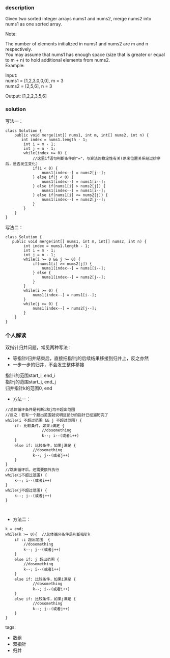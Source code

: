 ### description  
Given two sorted integer arrays nums1 and nums2, merge nums2 into nums1 as one sorted array.  
  
Note:  
  
The number of elements initialized in nums1 and nums2 are m and n respectively.  
You may assume that nums1 has enough space (size that is greater or equal to m + n) to hold additional elements from nums2.  
Example:  
  
Input:  
nums1 = [1,2,3,0,0,0], m = 3  
nums2 = [2,5,6],       n = 3  
  
Output: [1,2,2,3,5,6]  
  
### solution  
写法一：  
```  
class Solution {  
    public void merge(int[] nums1, int m, int[] nums2, int n) {  
       int index = nums1.length - 1;  
        int i = m - 1;  
        int j = n - 1;  
        while(index >= 0) {  
            //这里if语句判断条件的"="，与算法的稳定性有关(原来位置关系经过排序后，是否发生变化)  
            if(i < 0) {  
                nums1[index--] = nums2[j--];  
            } else if(j < 0) {  
                nums1[index--] = nums1[i--];  
            } else if(nums1[i] > nums2[j]) {     
                nums1[index--] = nums1[i--];  
            } else if(nums1[i] <= nums2[j]) {  
                nums1[index--] = nums2[j--];  
            }   
        }    
    }  
}      
```  
  
写法二：  
```  
class Solution {  
   public void merge(int[] nums1, int m, int[] nums2, int n) {  
        int index = nums1.length - 1;  
        int i = m - 1;  
        int j = n - 1;  
        while(i >= 0 && j >= 0) {  
            if(nums1[i] >= nums2[j]) {  
                nums1[index--] = nums1[i--];  
            } else {  
                nums1[index--] = nums2[j--];  
            }  
        }  
        while(i >= 0) {  
            nums1[index--] = nums1[i--];  
        }  
        while(j >= 0) {  
            nums1[index--] = nums2[j--];  
        }  
    }  
}  
```  
  
### 个人解读  
双指针归并问题，常见两种写法：  
+ 等指针i归并结束后，直接把指针j的后续结果移接到归并上，反之亦然  
+ 一步一步的归并，不会发生整体移接  
  
指针i的范围start_i, end_i  
指针j的范围start_j, end_j  
归并指针k的范围0, end  
+ 方法一：  
```  
//总体循环条件是判断i和j均不超出范围  
//反之：若有一个超出范围就说明这部分的指针已经遍历完了  
while(i 不超过范围 && j 不超过范围) {  
    if: 比较条件，如果i满足 {  
                //dosomething  
                k--; i--(或者i++)  
    }  
    else if: 比较条件，如果j满足 {  
            //dosomething  
            k--; j--(或者j++)  
    }  
}  
//跳出循环后，还需要额外执行  
while(i不超过范围) {  
    k--; i--(或者i++)  
}  
while(j不超过范围) {  
    k--; j--(或者j++)  
}  
  
  
```  
  
+ 方法二：   
```  
k = end;  
while(k >= 0){  //总体循环条件是判断指针k  
    if :i 超出范围  {  
        //dosomething  
        k--; j--(或者j++)  
    }  
    else if: j 超出范围 {  
        //dosomething  
        k--; i--(或者i++)  
    }  
    else if: 比较条件，如果i满足 {  
            //dosomething  
            k--; i--(或者i++)  
    }  
    else if: 比较条件，如果j满足 {  
            //dosomething  
            k--; j--(或者j++)  
    }  
}  
```  
  
tags:  
  - 数组  
  - 双指针  
  - 归并